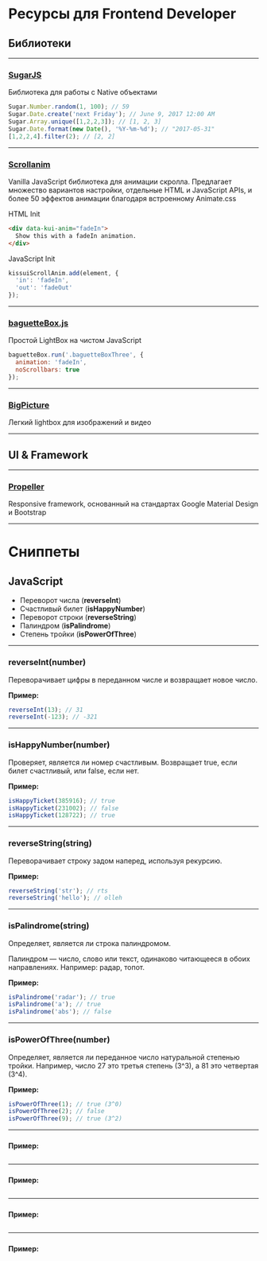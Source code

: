 # Ресурсы для Frontend Developer

## Библиотеки

-------

### [SugarJS](https://sugarjs.com/)

Библиотека для работы с Native объектами

```javascript
Sugar.Number.random(1, 100); // 59
Sugar.Date.create('next Friday'); // June 9, 2017 12:00 AM
Sugar.Array.unique([1,2,2,3]); // [1, 2, 3]
Sugar.Date.format(new Date(), '%Y-%m-%d'); // "2017-05-31"
[1,2,2,4].filter(2); // [2, 2]
```

------

### [Scrollanim](http://scrollanim.kissui.io/)

Vanilla JavaScript библиотека для анимации скролла. Предлагает множество вариантов настройки, отдельные HTML и JavaScript APIs, и более 50 эффектов анимации благодаря встроенному Animate.css

HTML Init
```html
<div data-kui-anim="fadeIn">
  Show this with a fadeIn animation.
</div>
```

JavaScript Init
```javascript
kissuiScrollAnim.add(element, {
  'in': 'fadeIn',
  'out': 'fadeOut'
});
```

------

### [baguetteBox.js](https://feimosi.github.io/baguetteBox.js/)

Простой LightBox на чистом JavaScript

```javascript
baguetteBox.run('.baguetteBoxThree', {
  animation: 'fadeIn',
  noScrollbars: true
});
```

------

### [BigPicture](https://henrygd.me/bigpicture/)

Легкий lightbox для изображений и видео

------

## UI & Framework

------

### [Propeller](https://github.com/digicorp/propeller/)

Responsive framework, основанный на стандартах Google Material Design и Bootstrap

------

# Сниппеты

## JavaScript

* Переворот числа (__reverseInt__)
* Счастливый билет (__isHappyNumber__)
* Переворот строки (__reverseString__)
* Палиндром (__isPalindrome__)
* Степень тройки (__isPowerOfThree__)

------
### reverseInt(number)
Переворачивает цифры в переданном числе и возвращает новое число.

**Пример:**
```javascript
reverseInt(13); // 31
reverseInt(-123); // -321
```

------
### isHappyNumber(number)
Проверяет, является ли номер счастливым. Возвращает true, если билет счастливый, или false, если нет.

**Пример:**
```javascript
isHappyTicket(385916); // true
isHappyTicket(231002); // false
isHappyTicket(128722); // true
```

-----
### reverseString(string)
Переворачивает строку задом наперед, используя рекурсию.

**Пример:**
```javascript
reverseString('str'); // rts
reverseString('hello'); // olleh
```

----
### isPalindrome(string)
Определяет, является ли строка палиндромом.

Палиндром — число, слово или текст, одинаково читающееся в обоих направлениях. Например: радар, топот.

**Пример:**
```javascript
isPalindrome('radar'); // true
isPalindrome('a'); // true
isPalindrome('abs'); // false
```

----
### isPowerOfThree(number)
Определяет, является ли переданное число натуральной степенью тройки. Например, число 27 это третья степень (3^3), а 81 это четвертая (3^4).

**Пример:**
```javascript
isPowerOfThree(1); // true (3^0)
isPowerOfThree(2); // false
isPowerOfThree(9); // true (3^2)
```

----
###


**Пример:**
```javascript

```

----
###


**Пример:**
```javascript

```

----
###


**Пример:**
```javascript

```

----
###


**Пример:**
```javascript

```
